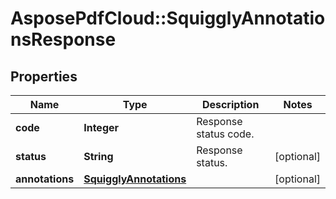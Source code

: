 ﻿# AsposePdfCloud::SquigglyAnnotationsResponse


## Properties
Name | Type | Description | Notes
------------ | ------------- | ------------- | -------------
**code** | **Integer** | Response status code. | 
**status** | **String** | Response status. | [optional] 
**annotations** | [**SquigglyAnnotations**](SquigglyAnnotations.md) |  | [optional] 


